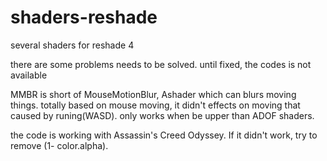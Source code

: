 # shaders-reshade
several shaders for reshade 4

there are some problems needs to be solved. until fixed, the codes is not available

MMBR is short of MouseMotionBlur, Ashader which can blurs moving things.
totally based on mouse moving, it didn't effects on moving that caused by runing(WASD).
only works when be upper than ADOF shaders.



the code is working with Assassin's Creed  Odyssey.
If it didn't work, try to remove (1- color.alpha).


